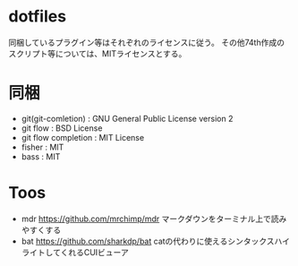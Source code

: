 dotfiles
===

同梱しているプラグイン等はそれぞれのライセンスに従う。
その他74th作成のスクリプト等については、MITライセンスとする。

# 同梱

* git(git-comletion) : GNU General Public License version 2
* git flow : BSD License
* git flow completion : MIT License
* fisher : MIT
* bass : MIT

# Toos

- mdr https://github.com/mrchimp/mdr マークダウンをターミナル上で読みやすくする
- bat https://github.com/sharkdp/bat catの代わりに使えるシンタックスハイライトしてくれるCUIビューア

